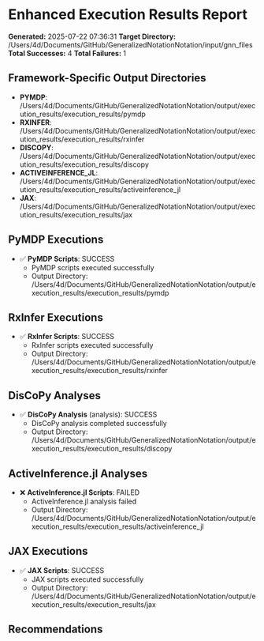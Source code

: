 # Enhanced Execution Results Report

**Generated:** 2025-07-22 07:36:31
**Target Directory:** /Users/4d/Documents/GitHub/GeneralizedNotationNotation/input/gnn_files
**Total Successes:** 4
**Total Failures:** 1

## Framework-Specific Output Directories

- **PYMDP**: /Users/4d/Documents/GitHub/GeneralizedNotationNotation/output/execution_results/execution_results/pymdp
- **RXINFER**: /Users/4d/Documents/GitHub/GeneralizedNotationNotation/output/execution_results/execution_results/rxinfer
- **DISCOPY**: /Users/4d/Documents/GitHub/GeneralizedNotationNotation/output/execution_results/execution_results/discopy
- **ACTIVEINFERENCE_JL**: /Users/4d/Documents/GitHub/GeneralizedNotationNotation/output/execution_results/execution_results/activeinference_jl
- **JAX**: /Users/4d/Documents/GitHub/GeneralizedNotationNotation/output/execution_results/execution_results/jax

## PyMDP Executions

- ✅ **PyMDP Scripts**: SUCCESS
  - PyMDP scripts executed successfully
  - Output Directory: /Users/4d/Documents/GitHub/GeneralizedNotationNotation/output/execution_results/execution_results/pymdp

## RxInfer Executions

- ✅ **RxInfer Scripts**: SUCCESS
  - RxInfer scripts executed successfully
  - Output Directory: /Users/4d/Documents/GitHub/GeneralizedNotationNotation/output/execution_results/execution_results/rxinfer

## DisCoPy Analyses

- ✅ **DisCoPy Analysis** (analysis): SUCCESS
  - DisCoPy analysis completed successfully
  - Output Directory: /Users/4d/Documents/GitHub/GeneralizedNotationNotation/output/execution_results/execution_results/discopy

## ActiveInference.jl Analyses

- ❌ **ActiveInference.jl Scripts**: FAILED
  - ActiveInference.jl analysis failed
  - Output Directory: /Users/4d/Documents/GitHub/GeneralizedNotationNotation/output/execution_results/execution_results/activeinference_jl

## JAX Executions

- ✅ **JAX Scripts**: SUCCESS
  - JAX scripts executed successfully
  - Output Directory: /Users/4d/Documents/GitHub/GeneralizedNotationNotation/output/execution_results/execution_results/jax

## Recommendations

